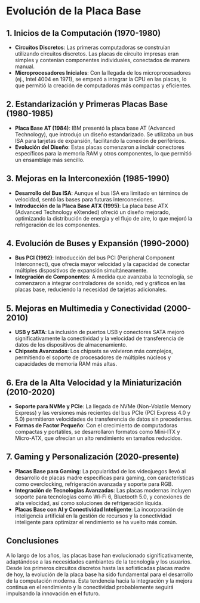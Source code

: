 # Evolución de la Placa Base

## 1. Inicios de la Computación (1970-1980)
- **Circuitos Discretos**: Las primeras computadoras se construían utilizando circuitos discretos. Las placas de circuito impresas eran simples y contenían componentes individuales, conectados de manera manual.
- **Microprocesadores Iniciales**: Con la llegada de los microprocesadores (ej., Intel 4004 en 1971), se empezó a integrar la CPU en las placas, lo que permitió la creación de computadoras más compactas y eficientes.

## 2. Estandarización y Primeras Placas Base (1980-1985)
- **Placa Base AT (1984)**: IBM presentó la placa base AT (Advanced Technology), que introdujo un diseño estandarizado. Se utilizaba un bus ISA para tarjetas de expansión, facilitando la conexión de periféricos.
- **Evolución del Diseño**: Estas placas comenzaron a incluir conectores específicos para la memoria RAM y otros componentes, lo que permitió un ensamblaje más sencillo.

## 3. Mejoras en la Interconexión (1985-1990)
- **Desarrollo del Bus ISA**: Aunque el bus ISA era limitado en términos de velocidad, sentó las bases para futuras interconexiones.
- **Introducción de la Placa Base ATX (1995)**: La placa base ATX (Advanced Technology eXtended) ofreció un diseño mejorado, optimizando la distribución de energía y el flujo de aire, lo que mejoró la refrigeración de los componentes.

## 4. Evolución de Buses y Expansión (1990-2000)
- **Bus PCI (1992)**: Introducción del bus PCI (Peripheral Component Interconnect), que ofrecía mayor velocidad y la capacidad de conectar múltiples dispositivos de expansión simultáneamente.
- **Integración de Componentes**: A medida que avanzaba la tecnología, se comenzaron a integrar controladores de sonido, red y gráficos en las placas base, reduciendo la necesidad de tarjetas adicionales.

## 5. Mejoras en Multimedia y Conectividad (2000-2010)
- **USB y SATA**: La inclusión de puertos USB y conectores SATA mejoró significativamente la conectividad y la velocidad de transferencia de datos de los dispositivos de almacenamiento.
- **Chipsets Avanzados**: Los chipsets se volvieron más complejos, permitiendo el soporte de procesadores de múltiples núcleos y capacidades de memoria RAM más altas.

## 6. Era de la Alta Velocidad y la Miniaturización (2010-2020)
- **Soporte para NVMe y PCIe**: La llegada de NVMe (Non-Volatile Memory Express) y las versiones más recientes del bus PCIe (PCI Express 4.0 y 5.0) permitieron velocidades de transferencia de datos sin precedentes.
- **Formas de Factor Pequeño**: Con el crecimiento de computadoras compactas y portátiles, se desarrollaron formatos como Mini-ITX y Micro-ATX, que ofrecían un alto rendimiento en tamaños reducidos.

## 7. Gaming y Personalización (2020-presente)
- **Placas Base para Gaming**: La popularidad de los videojuegos llevó al desarrollo de placas madre específicas para gaming, con características como overclocking, refrigeración avanzada y soporte para RGB.
- **Integración de Tecnologías Avanzadas**: Las placas modernas incluyen soporte para tecnologías como Wi-Fi 6, Bluetooth 5.0, y conexiones de alta velocidad, así como soluciones de refrigeración líquida.
- **Placas Base con AI y Conectividad Inteligente**: La incorporación de inteligencia artificial en la gestión de recursos y la conectividad inteligente para optimizar el rendimiento se ha vuelto más común.

## Conclusiones
A lo largo de los años, las placas base han evolucionado significativamente, adaptándose a las necesidades cambiantes de la tecnología y los usuarios. Desde los primeros circuitos discretos hasta las sofisticadas placas madre de hoy, la evolución de la placa base ha sido fundamental para el desarrollo de la computación moderna. Esta tendencia hacia la integración y la mejora continua en el rendimiento y la conectividad probablemente seguirá impulsando la innovación en el futuro.
